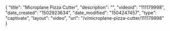 {
    "title": "Microplane Pizza Cutter",
    "description": "",
    "videoid": "111179998",
    "date_created": "1502923634",
    "date_modified": "1504247457",
    "type": "captivate",
    "layout": "video",
    "url": "\/v\/microplane-pizza-cutter\/111179998"
}